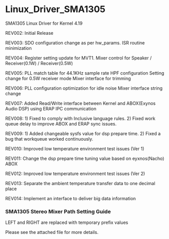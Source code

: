 # Linux_Driver_SMA1305
SMA1305 Linux Driver for Kernel 4.19

REV002: Initial Release

REV003: SDO configuration change as per hw_params.
		ISR routine minimization

REV004: Register setting update for MVT1.
		Mixer control for Speaker / Receiver(0.1W) / Receiver(0.5W)

REV005: PLL match table for 44.1KHz sample rate
		HPF configuration
		Setting change for 0.5W receiver mode
		Mixer interface for trimming

REV006: PLL configuration optimization for idle noise
		Mixer interface string change

REV007: Added Read/Write interface between Kernel and
		ABOX(Exynos Audio DSP) using ERAP IPC communication

REV008: 1) Fixed to comply with Inclusive language rules.
        2) Fixed work queue delay to improve ABOX and ERAP sync issues.

REV009: 1) Added changeable sysfs value for dsp prepare time.
        2) Fixed a bug that workqueue worked continuously.

REV010: Improved low temperature environment test issues (Ver 1)

REV011: Change the dsp prepare time tuning value based on eyxnos(Nacho) ABOX

REV012: Improved low temperature environment test issues (Ver 2)

REV013: Separate the ambient temperature transfer data to one decimal place

REV014: Implement an interface to deliver big data information

### SMA1305 Stereo Mixer Path Setting Guide
LEFT and RIGHT are replaced with temporary prefix values

Please see the attached file for more details.
